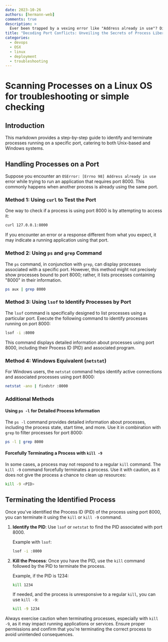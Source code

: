 ```yaml
---
date: 2023-10-26
authors: [hermann-web]
comments: true
description: >
  Ever been trapped by a vexing error like "Address already in use"? Discover the art of freeing up ports and unshackling your applications. Dive into this guide to liberate your digital space!
title: "Decoding Port Conflicts: Unveiling the Secrets of Process Liberation"
categories: 
  - devops
  - OSX
  - linux
  - deployment
  - troubleshooting
---
```


# Scanning Processes on a Linux OS for troubleshooting or simple checking

## Introduction
This markdown provides a step-by-step guide to identify and terminate processes running on a specific port, catering to both Unix-based and Windows systems.

## Handling Processes on a Port

Suppose you encounter an `OSError: [Errno 98] Address already in use` error while trying to run an application that requires port 8000. This commonly happens when another process is already using the same port.

### Method 1: Using `curl` to Test the Port
One way to check if a process is using port 8000 is by attempting to access it:

```bash
curl 127.0.0.1:8000
```

<!-- more -->

If you encounter an error or a response different from what you expect, it may indicate a running application using that port.

### Method 2: Using `ps` and `grep` Command
The `ps` command, in conjunction with `grep`, can display processes associated with a specific port. However, this method might not precisely show processes bound to port 8000; rather, it lists processes containing "8000" in their information.

```bash
ps aux | grep 8000
```

### Method 3: Using `lsof` to Identify Processes by Port
The `lsof` command is specifically designed to list processes using a particular port. Execute the following command to identify processes running on port 8000:

```bash
lsof -i :8000
```

This command displays detailed information about processes using port 8000, including their Process ID (PID) and associated program.

### Method 4: Windows Equivalent (`netstat`)
For Windows users, the `netstat` command helps identify active connections and associated processes using port 8000:

```bash
netstat -ano | findstr :8000
```

### Additional Methods

#### Using `ps -l` for Detailed Process Information
The `ps -l` command provides detailed information about processes, including the process state, start time, and more. Use it in combination with `grep` to filter processes for port 8000:

```bash
ps -l | grep 8000
```

#### Forcefully Terminating a Process with `kill -9`
In some cases, a process may not respond to a regular `kill` command. The `kill -9` command forcefully terminates a process. Use it with caution, as it does not give the process a chance to clean up resources:

```bash
kill -9 <PID>
```

## Terminating the Identified Process

Once you've identified the Process ID (PID) of the process using port 8000, you can terminate it using the `kill` or `kill -9` command.

1. **Identify the PID**: Use `lsof` or `netstat` to find the PID associated with port 8000.

    Example with `lsof`:

    ```bash
    lsof -i :8000
    ```

2. **Kill the Process**: Once you have the PID, use the `kill` command followed by the PID to terminate the process.

    Example, if the PID is 1234:

    ```bash
    kill 1234
    ```

    If needed, and the process is unresponsive to a regular `kill`, you can use `kill -9`:

    ```bash
    kill -9 1234
    ```

Always exercise caution when terminating processes, especially with `kill -9`, as it may impact running applications or services. Ensure proper permissions and confirm that you're terminating the correct process to avoid unintended consequences.
